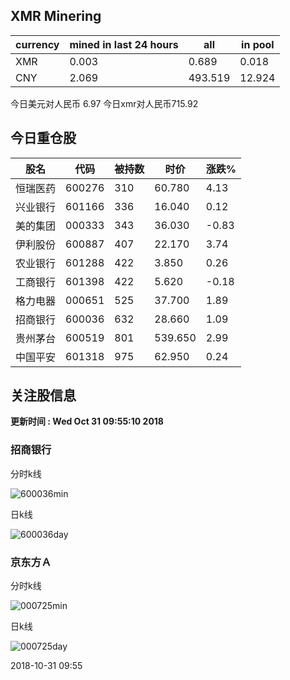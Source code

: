 ## XMR Minering

|currency|mined in last 24 hours|all|in pool|
|---|---|---|---|
|XMR|0.003|0.689|0.018|
|CNY|2.069|493.519|12.924|

今日美元对人民币 6.97	今日xmr对人民币715.92


## 今日重仓股 

|股名|代码|被持数|时价|涨跌%|
|---|---|---|---|---|
|恒瑞医药|600276|310|60.780|4.13|
|兴业银行|601166|336|16.040|0.12|
|美的集团|000333|343|36.030|-0.83|
|伊利股份|600887|407|22.170|3.74|
|农业银行|601288|422|3.850|0.26|
|工商银行|601398|422|5.620|-0.18|
|格力电器|000651|525|37.700|1.89|
|招商银行|600036|632|28.660|1.09|
|贵州茅台|600519|801|539.650|2.99|
|中国平安|601318|975|62.950|0.24|

## 关注股信息
**更新时间 : Wed Oct 31 09:55:10 2018**
### 招商银行 
分时k线

![600036min](http://image.sinajs.cn/newchart/min/n/sh600036.gif)

日k线

![600036day](http://image.sinajs.cn/newchart/daily/n/sh600036.gif)

### 京东方Ａ 
分时k线

![000725min](http://image.sinajs.cn/newchart/min/n/sz000725.gif)

日k线

![000725day](http://image.sinajs.cn/newchart/daily/n/sz000725.gif)

2018-10-31 09:55